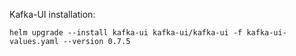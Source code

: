 Kafka-UI installation:
```
helm upgrade --install kafka-ui kafka-ui/kafka-ui -f kafka-ui-values.yaml --version 0.7.5
```
